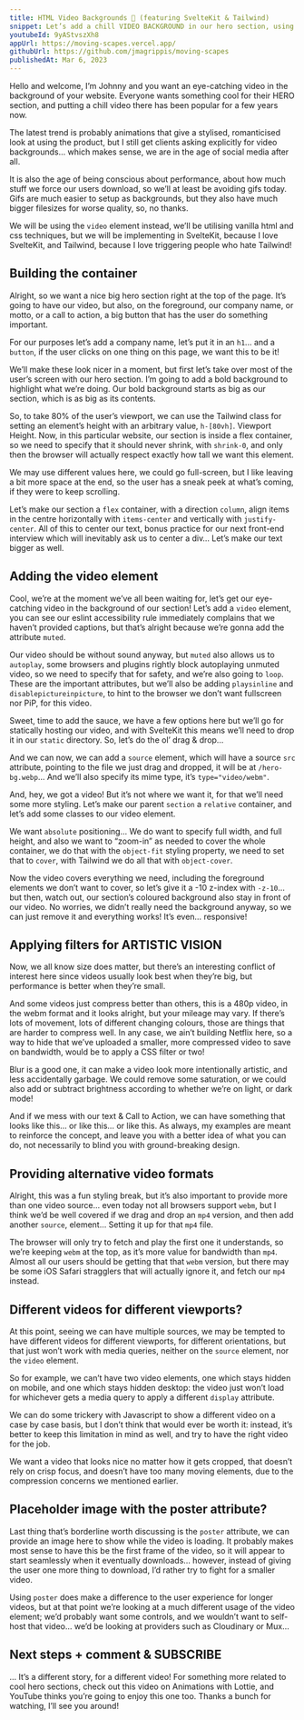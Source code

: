 ```yaml
---
title: HTML Video Backgrounds 🎥 (featuring SvelteKit & Tailwind)
snippet: Let’s add a chill VIDEO BACKGROUND in our hero section, using the vanilla HTML video element!
youtubeId: 9yAStvszXh8
appUrl: https://moving-scapes.vercel.app/
githubUrl: https://github.com/jmagrippis/moving-scapes
publishedAt: Mar 6, 2023
---
```


Hello and welcome, I’m Johnny and you want an eye-catching video in the background of your website. Everyone wants something cool for their HERO section, and putting a chill video there has been popular for a few years now.

The latest trend is probably animations that give a stylised, romanticised look at using the product, but I still get clients asking explicitly for video backgrounds… which makes sense, we are in the age of social media after all.

It is also the age of being conscious about performance, about how much stuff we force our users download, so we’ll at least be avoiding gifs today. Gifs are much easier to setup as backgrounds, but they also have much bigger filesizes for worse quality, so, no thanks.

We will be using the `video` element instead, we’ll be utilising vanilla html and css techniques, but we will be implementing in SvelteKit, because I love SvelteKit, and Tailwind, because I love triggering people who hate Tailwind!

## Building the container

Alright, so we want a nice big hero section right at the top of the page. It’s going to have our video, but also, on the foreground, our company name, or motto, or a call to action, a big button that has the user do something important.

For our purposes let’s add a company name, let’s put it in an `h1`... and a `button`, if the user clicks on one thing on this page, we want this to be it!

We’ll make these look nicer in a moment, but first let’s take over most of the user’s screen with our hero section. I’m going to add a bold background to highlight what we’re doing. Our bold background starts as big as our section, which is as big as its contents.

So, to take 80% of the user’s viewport, we can use the Tailwind class for setting an element’s height with an arbitrary value, `h-[80vh]`. Viewport Height. Now, in this particular website, our section is inside a flex container, so we need to specify that it should never shrink, with `shrink-0`, and only then the browser will actually respect exactly how tall we want this element.

We may use different values here, we could go full-screen, but I like leaving a bit more space at the end, so the user has a sneak peek at what’s coming, if they were to keep scrolling.

Let’s make our section a `flex` container, with a direction `column`, align items in the centre horizontally with `items-center` and vertically with `justify-center`. All of this to center our text, bonus practice for our next front-end interview which will inevitably ask us to center a div… Let’s make our text bigger as well.

## Adding the video element

Cool, we’re at the moment we’ve all been waiting for, let’s get our eye-catching video in the background of our section! Let’s add a `video` element, you can see our eslint accessibility rule immediately complains that we haven’t provided captions, but that’s alright because we’re gonna add the attribute `muted`.

Our video should be without sound anyway, but `muted` also allows us to `autoplay`, some browsers and plugins rightly block autoplaying unmuted video, so we need to specify that for safety, and we’re also going to `loop`. These are the important attributes, but we’ll also be adding `playsinline` and `disablepictureinpicture`, to hint to the browser we don’t want fullscreen nor PiP, for this video.

Sweet, time to add the sauce, we have a few options here but we’ll go for statically hosting our video, and with SvelteKit this means we’ll need to drop it in our `static` directory. So, let’s do the ol’ drag & drop…

And we can now, we can add a `source` element, which will have a source `src` attribute, pointing to the file we just drag and dropped, it will be at `/hero-bg.webp`... And we’ll also specify its mime type, it’s `type="video/webm"`.

And, hey, we got a video! But it’s not where we want it, for that we’ll need some more styling. Let’s make our parent `section` a `relative` container, and let’s add some classes to our video element.

We want `absolute` positioning… We do want to specify full width, and full height, and also we want to “zoom-in” as needed to cover the whole container, we do that with the `object-fit` styling property, we need to set that to `cover`, with Tailwind we do all that with `object-cover`.

Now the video covers everything we need, including the foreground elements we don’t want to cover, so let’s give it a -10 z-index with `-z-10`… but then, watch out, our section’s coloured background also stay in front of our video. No worries, we didn’t really need the background anyway, so we can just remove it and everything works! It’s even… responsive!

## Applying filters for ARTISTIC VISION

Now, we all know size does matter, but there’s an interesting conflict of interest here since videos usually look best when they’re big, but performance is better when they’re small.

And some videos just compress better than others, this is a 480p video, in the webm format and it looks alright, but your mileage may vary. If there’s lots of movement, lots of different changing colours, those are things that are harder to compress well. In any case, we ain’t building Netflix here, so a way to hide that we’ve uploaded a smaller, more compressed video to save on bandwidth, would be to apply a CSS filter or two!

Blur is a good one, it can make a video look more intentionally artistic, and less accidentally garbage. We could remove some saturation, or we could also add or subtract brightness according to whether we’re on light, or dark mode!

And if we mess with our text & Call to Action, we can have something that looks like this… or like this… or like this. As always, my examples are meant to reinforce the concept, and leave you with a better idea of what you can do, not necessarily to blind you with ground-breaking design.

## Providing alternative video formats

Alright, this was a fun styling break, but it’s also important to provide more than one video source… even today not all browsers support `webm`, but I think we’d be well covered if we drag and drop an `mp4` version, and then add another `source`, element… Setting it up for that `mp4` file.

The browser will only try to fetch and play the first one it understands, so we’re keeping `webm` at the top, as it’s more value for bandwidth than `mp4`. Almost all our users should be getting that that `webm` version, but there may be some iOS Safari stragglers that will actually ignore it, and fetch our `mp4` instead.

## Different videos for different viewports?

At this point, seeing we can have multiple sources, we may be tempted to have different videos for different viewports, for different orientations, but that just won’t work with media queries, neither on the `source` element, nor the `video` element.

So for example, we can’t have two video elements, one which stays hidden on mobile, and one which stays hidden desktop: the video just won’t load for whichever gets a media query to apply a different `display` attribute.

We can do some trickery with Javascript to show a different video on a case by case basis, but I don’t think that would ever be worth it: instead, it’s better to keep this limitation in mind as well, and try to have the right video for the job.

We want a video that looks nice no matter how it gets cropped, that doesn’t rely on crisp focus, and doesn’t have too many moving elements, due to the compression concerns we mentioned earlier.

## Placeholder image with the poster attribute?

Last thing that’s borderline worth discussing is the `poster` attribute, we can provide an image here to show while the video is loading. It probably makes most sense to have this be the first frame of the video, so it will appear to start seamlessly when it eventually downloads… however, instead of giving the user one more thing to download, I’d rather try to fight for a smaller video.

Using `poster` does make a difference to the user experience for longer videos, but at that point we’re looking at a much different usage of the video element; we’d probably want some controls, and we wouldn’t want to self-host that video… we’d be looking at providers such as Cloudinary or Mux…

## Next steps + comment & SUBSCRIBE

… It’s a different story, for a different video! For something more related to cool hero sections, check out this video on Animations with Lottie, and YouTube thinks you’re going to enjoy this one too. Thanks a bunch for watching, I’ll see you around!
